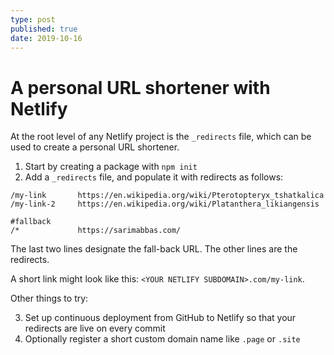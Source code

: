 ```yaml
---
type: post
published: true
date: 2019-10-16
---
```


# A personal URL shortener with Netlify

At the root level of any Netlify project is the `_redirects` file, which can be used to create a personal URL shortener.

1. Start by creating a package with `npm init`
2. Add a `_redirects` file, and populate it with redirects as follows:


```
/my-link       https://en.wikipedia.org/wiki/Pterotopteryx_tshatkalica
/my-link-2     https://en.wikipedia.org/wiki/Platanthera_likiangensis

#fallback
/*             https://sarimabbas.com/
```

The last two lines designate the fall-back URL. The other lines are the redirects.

A short link might look like this: `<YOUR NETLIFY SUBDOMAIN>.com/my-link`.

Other things to try:

3. Set up continuous deployment from GitHub to Netlify so that your redirects are live on every commit
4. Optionally register a short custom domain name like `.page` or `.site`